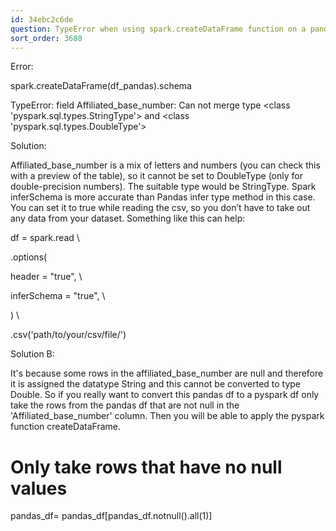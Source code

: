 ```yaml
---
id: 34ebc2c6de
question: TypeError when using spark.createDataFrame function on a pandas df
sort_order: 3680
---
```


Error:

spark.createDataFrame(df_pandas).schema

TypeError: field Affiliated_base_number: Can not merge type <class 'pyspark.sql.types.StringType'> and <class 'pyspark.sql.types.DoubleType'>

Solution:

Affiliated_base_number is a mix of letters and numbers (you can check this with a preview of the table), so it cannot be set to DoubleType (only for double-precision numbers). The suitable type would be StringType. Spark  inferSchema is more accurate than Pandas infer type method in this case. You can set it to  true  while reading the csv, so you don’t have to take out any data from your dataset. Something like this can help:

df = spark.read \

.options(

header = "true", \

inferSchema = "true", \

) \

.csv('path/to/your/csv/file/')

Solution B:

It's because some rows in the affiliated_base_number are null and therefore it is assigned the datatype String and this cannot be converted to type Double. So if you really want to convert this pandas df to a pyspark df only take the  rows from the pandas df that are not null in the 'Affiliated_base_number' column. Then you will be able to apply the pyspark function createDataFrame.

# Only take rows that have no null values

pandas_df= pandas_df[pandas_df.notnull().all(1)]

